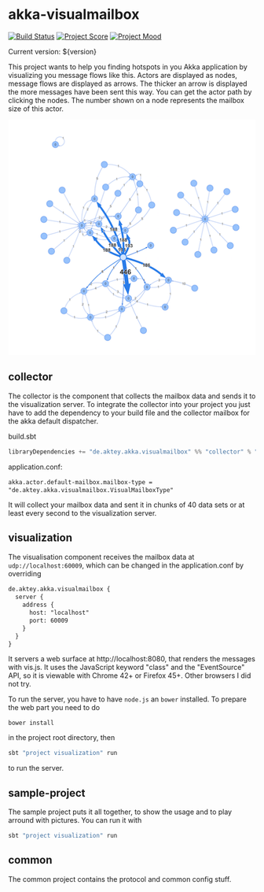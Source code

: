 # akka-visualmailbox

[![Build Status](https://travis-ci.org/ouven/akka-visualmailbox.svg?branch=master)](https://travis-ci.org/ouven/akka-visualmailbox)
[![Project Score](https://img.shields.io/badge/Project%20Score-%F0%9F%92%A9-brightgreen.svg)](https://img.shields.io)
[![Project Mood](https://img.shields.io/badge/Project%20Mood-%F0%9F%98%84-brightgreen.svg)](https://img.shields.io)

Current version: ${version}

This project wants to help you finding hotspots in you Akka application by visualizing you message flows
like this. Actors are displayed as nodes, message flows are displayed as arrows. The thicker an arrow
is displayed the more messages have been sent this way. You can get the actor path by clicking the nodes.
The number shown on a node represents the mailbox size of this actor.   

![sample flow](./sample.png)

## collector
The collector is the component that collects the mailbox data and sends it to the visualization server.
To integrate the collector into your project you just have to add the dependency to your build file 
and the collector mailbox for the akka default dispatcher.

build.sbt
```sbt
libraryDependencies += "de.aktey.akka.visualmailbox" %% "collector" % "${version}"
``` 

application.conf:
```
akka.actor.default-mailbox.mailbox-type = "de.aktey.akka.visualmailbox.VisualMailboxType"
```

It will collect your mailbox data and sent it in chunks of 40 data sets or at least every second to the visualization server. 

## visualization
The visualisation component receives the mailbox data at `udp://localhost:60009`, which can be changed in the application.conf by overriding
```
de.aktey.akka.visualmailbox {
  server {
    address {
      host: "localhost"
      port: 60009
    }
  }
}
```

It servers a web surface at http://localhost:8080, that renders the messages with vis.js.
It uses the JavaScript keyword "class" and the "EventSource" API, so it is viewable with Chrome
42+ or Firefox 45+. Other browsers I did not try.

To run the server, you have to have `node.js` an `bower` installed.
To prepare the web part you need to do
```bash
bower install
```
in the project root directory, then
```bash
sbt "project visualization" run
```
to run the server.

## sample-project
The sample project puts it all together, to show the usage and to play arround with pictures. You can run it with
```bash
sbt "project visualization" run
```
  

## common
The common project contains the protocol and common config stuff. 